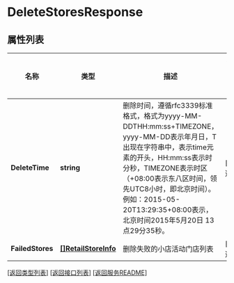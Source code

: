 # DeleteStoresResponse

## 属性列表

名称 | 类型 | 描述 | 补充说明
------------ | ------------- | ------------- | -------------
**DeleteTime** | **string** | 删除时间，遵循rfc3339标准格式，格式为yyyy-MM-DDTHH:mm:ss+TIMEZONE，yyyy-MM-DD表示年月日，T出现在字符串中，表示time元素的开头，HH:mm:ss表示时分秒，TIMEZONE表示时区（+08:00表示东八区时间，领先UTC8小时，即北京时间）。例如：2015-05-20T13:29:35+08:00表示，北京时间2015年5月20日 13点29分35秒。 | [可选] 
**FailedStores** | [**[]RetailStoreInfo**](RetailStoreInfo.md) | 删除失败的小店活动门店列表 | [可选] 

[\[返回类型列表\]](README.md#类型列表)
[\[返回接口列表\]](README.md#接口列表)
[\[返回服务README\]](README.md)


